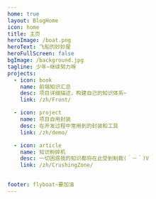 ```yaml
---
home: true
layout: BlogHome
icon: home
title: 主页
heroImage: /boat.png
heroText: 飞船的妙妙屋
heroFullScreen: false
bgImage: /background.jpg
tagline: 少年~继续努力呀
projects:
  - icon: book
    name: 前端知识汇总
    desc: 项目详细描述，构建自己的知识体系~
    link: /zh/Front/

  - icon: project
    name: 项目自用封装
    desc: 在开发过程中常用到的封装和工具
    link: /zh/demo/

  - icon: article
    name: 知识粉碎机
    desc: 一切困惑我的知识都将在此受到制裁(＾－＾)V
    link: /zh/CrushingZone/

    
footer: flyboat~要加油
---
```

